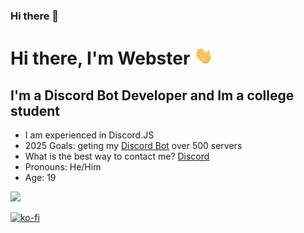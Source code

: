 ### Hi there 👋
# Hi there, I'm Webster <img width="30px" src="https://github.com/SatYu26/SatYu26/raw/master/Assets/Hi.gif" />



## I'm a Discord Bot Developer and Im a college student 
   
-  I am experienced in Discord.JS 
-  2025 Goals: geting my [Discord Bot](https://discoria.xyz/invite) over 500 servers
-  What is the best way to contact me? [Discord](https://itzwebster.dev/discord)
-  Pronouns: He/Him
-  Age: 19
<a href="https://itzwebster.dev/discord">
  <img src="https://lanyard-profile-readme.vercel.app/api/481068576363773972?showDisplayName=true">
  </a>
  
 [![ko-fi](https://ko-fi.com/img/githubbutton_sm.svg)](https://ko-fi.com/S6S01E7J9N)
